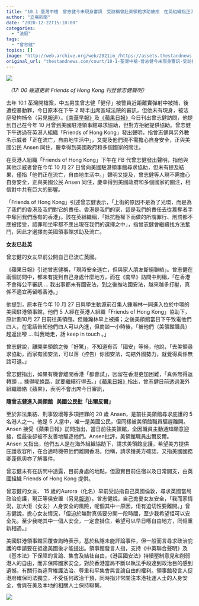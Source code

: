 ```yaml
---
title: "10.1 荃灣中槍　曾志健今未現身審訊　受訪稱曾赴美領館求助被拒　在英組織指正流亡、自由生活中"
author: "立場新聞"
date: "2020-12-22T15:18:00"
categories:
  - "法庭"
tags:
  - "曾志健"
topics: []
image: "http://web.archive.org/web/2021im_/https://assets.thestandnews.com/media/resized/1200x0/photos/20201222-25_5Fa0Z.png"
original_url: "thestandnews.com/court/10-1-荃灣中槍-曾志健今未現身審訊-受訪指曾到美領館求助但被拒-未披露身在何處"
---
```

![](http://web.archive.org/web/2021im_/https://assets.thestandnews.com/media/resized/1200x0/photos/20201222-25_5Fa0Z.png)

 _（17: 00 報道更新 Friends of Hong Kong 刊登曾志健聲明）_

去年 10.1 荃灣開槍案，中五男生曾志健「健仔」被警員近距離實彈射中被捕，後遭控暴動罪，今日原本在下午 2 時半出席區域法院的審訊，但他未有現身，被法庭發拘捕令（另見[報道](../../court/%E8%A2%AB%E6%8E%A7%E5%8E%BB%E5%B9%B4-10-1-%E6%9A%B4%E5%8B%95%E8%A5%B2%E8%AD%A6-%E4%B8%AD%E6%A7%8D%E4%B8%AD%E4%BA%94%E7%94%9F%E6%9B%BE%E5%BF%97%E5%81%A5%E7%BC%BA%E5%B8%AD%E8%81%86%E8%A8%8A-%E6%B3%95%E5%BA%AD%E7%99%BC%E6%8B%98%E6%8D%95%E4%BB%A4/)）。[《南華早報》](http://web.archive.org/web/20210705134317/https://www.scmp.com/news/hong-kong/politics/article/3114925/hong-kong-activist-rejected-us-consulate-reveals-he-was)及[《蘋果日報》](http://web.archive.org/web/20210705134317/https://hk.appledaily.com/local/20201222/LC45VZ6EYBGFJEQZ6ZJ2PP7FNE/?utm_campaign=hkad_social_hk.nextmedia&utm_medium=social&utm_source=facebook&utm_content=link_post&fbclid=IwAR03hWN6SSfgy23gcsXafe_V9poCmmuMSJ0sdTIwyN5jB_Ew91LDcdecCGE)今日刊出曾志健訪問，他提到自己在今年 10 月曾到美國駐港領事館尋求協助，但對方拒絕提供協助。曾志健下午透過在英港人組織「Friends of Hong Kong」發出聲明，指曾志健與另外數名示威者「正在流亡，自由地生活中」，又提及他們現不需擔心自身安全，正與美國公民 Ansen 同住，慶幸得到美國政府和多個國家的關注。

在英港人組織「Friends of Hong Kong」下午在 FB 代曾志健發出聲明，指他與其他示威者曾在今年 10 月 27 日曾向美國駐港領事館尋求協助，但未有提及結果，僅指「他們正在流亡，自由地生活中。」聲明又提及，曾志健等人現不需擔心自身安全，正與美國公民 Ansen 同住，慶幸得到美國政府和多個國家的關注，相信對中共有巨大的影響。

「Friends of Hong Kong」引述曾志健表示，「上街的原因不是為了光環，而是為了我們的香港及我們對它的責任。香港是我們的家，這是我們的責任去從篡奪者手中奪回我們應有的香港」。該在英組織稱，「抵抗極權下而做的所謂罪行、刑罰都不應被接受，認罪和坐牢都不應出現在我們的選擇之中」，指曾志健會繼續找方法奮鬥，因此才選擇向美國領事館求助及流亡。

**女友已赴英**

曾志健的女友早前公開自己已流亡英國。

《蘋果日報》引述曾志健稱，「現時安全逃亡，但與家人朋友斷絕聯絡」。曾志健在兩個訪問中，都未有提到自己身處什麼地方，而在《南早》訪問中則稱，「在香港不會得公平審訊 … 我出事都未有國安法，到之後推咗國安法，越來越多打壓，真係不適宜再留喺香港。」

他提到，原本在今年 10 月 27 日與學生動源前召集人鍾瀚林一同進入位於中環的美國駐港領事館，他們 5 人經在英港人組織「Friends of Hong Kong」協助下，原計劃10月 27 日前往美領館。但鍾瀚林早上被捕；之後美領館當日下午致電他們四人，在電話告知他們四人可以內進，但商談一小時後，「被他們（美領館職員）趕返出嚟 … 叫我哋走，話 keep in touch 。」

曾志健說，離開美領館之後「好驚」，不知道有否「國安」等候，他說，「去美領尋求協助，而家有國安法，可以落（控告）你國安法，勾結外國勢力，就覺得真係無路可退。」

曾志健指出，如果有機會離開香港「都會試」，因留在香港更加困難，「真係無得返轉頭 … 揀得呢條路，就要繼續行得去。」[《蘋果日報》](http://web.archive.org/web/20210705134317/https://hk.appledaily.com/local/20201222/LC45VZ6EYBGFJEQZ6ZJ2PP7FNE/?utm_campaign=hkad_social_hk.nextmedia&utm_medium=social&utm_source=facebook&utm_content=link_post&fbclid=IwAR03hWN6SSfgy23gcsXafe_V9poCmmuMSJ0sdTIwyN5jB_Ew91LDcdecCGE)指出，曾志健日前透過海外組織聯絡《蘋果》，表明不會出席今日審訊，

**隨曾志健進入美領館   美國公民批「出爾反爾」**

至於非法集結、刑事毀壞等多項控罪的 20 歲 Ansen，是前往美領館尋求庇護的 5 名港人之一。他是 5 人當中，唯一是美國公民，但同樣被美領館職員驅趕離開。Ansen 接受《蘋果日報》訪問指出，當日前往美領館，全因職員主動通知願意迎接，但最後卻被不友善地驅逐他們。Ansen批評，美領館職員出爾反爾。Ansen 又指出，他們五人是在海外組織協助下，請求美領館庇護，希望美方提供庇護收容所，在合適時機帶他們離開香港。他稱，請求獲美方確認，又指美國國務卿蓬佩奧亦了解事件。

曾志健未有在訪問中透露，目前身處的地點，但證實目前住宿以及日常開支，由英國組織 Friends of Hong Kong 提供。

曾志健的女友、 15 歲的Aurora（化名）早前受訪指自己英國倫敦，尋求英國當局政治庇護，現正等侯安置（另見[報道](../../politics/%E6%B5%81%E4%BA%A1%E8%8B%B1%E5%9C%8B-%E6%9B%BE%E5%BF%97%E5%81%A5-15-%E6%AD%B2%E5%A5%B3%E5%8F%8B-%E6%88%91%E5%93%8B%E5%91%A2%E8%BC%A9%E8%87%AA%E7%94%B1%E8%B6%8A%E4%BE%86%E8%B6%8A%E5%B0%91-%E5%86%87%E5%92%A9%E6%9C%AA%E4%BE%86/)）。曾志健說，自己擔憂女友安全，「我而家情況，加大佢（女友）人身安全的風險，呢個其中一原因，佢有迫切性要離開。」曾志健說，擔心女友情況，「但迫於無耐真係要分開一段時間，至少我希望佢可以安全先。至少我哋其中一個人安全，一定會掛住，希望可以早日喺自由地方，同佢重新相遇。」

美國駐港領事館回覆查詢時表示，基於私隱未能評論事件，但一般而言尋求政治庇護的申請要在抵達美國後才能提出。領事館發言人指，支持《中英聯合聲明》及《基本法》下保障的言論、集會及結社自由，《港區國安法》持續壓制意見和削弱港人的自由，而非保障國家安全，對於香港當局不斷以執法手段達到政治目的感到遺憾，有關行為違背維護法治、尊重和平集會與言論自由的權利。領事館發言人促港府確保司法獨立，不受任何政治干預，同時指非常關注本港社運人士的人身安全，會與在美及本地的相關人士保持聯繫。

![](http://web.archive.org/web/2021im_/https://assets.thestandnews.com/media/photos/20201222-0520copy_MrpcN.png)